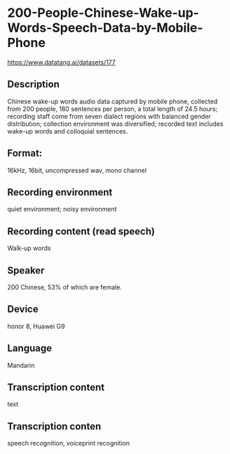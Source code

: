 # 200-People-Chinese-Wake-up-Words-Speech-Data-by-Mobile-Phone
https://www.datatang.ai/datasets/177

## Description
Chinese wake-up words audio data captured by mobile phone, collected from 200 people, 180 sentences per person, a total length of 24.5 hours; recording staff come from seven dialect regions with balanced gender distribution; collection environment was diversified; recorded text includes wake-up words and colloquial sentences.

## Format:
16kHz, 16bit, uncompressed wav, mono channel

## Recording environment
quiet environment; noisy environment

## Recording content (read speech)
Walk-up words

## Speaker
200 Chinese, 53% of which are female.

## Device
honor 8, Huawei G9

## Language
Mandarin

## Transcription content
text

## Transcription conten
speech recognition, voiceprint recognition

